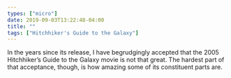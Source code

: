 ```yaml
---
types: ["micro"]
date: 2019-09-03T13:22:48-04:00
title: ""
tags: ["Hitchhiker's Guide to the Galaxy"]
---
```

In the years since its release, I have begrudgingly accepted that the 2005 Hitchhiker’s Guide to the Galaxy movie is not that great. The hardest part of that acceptance, though, is how amazing some of its constituent parts are.
